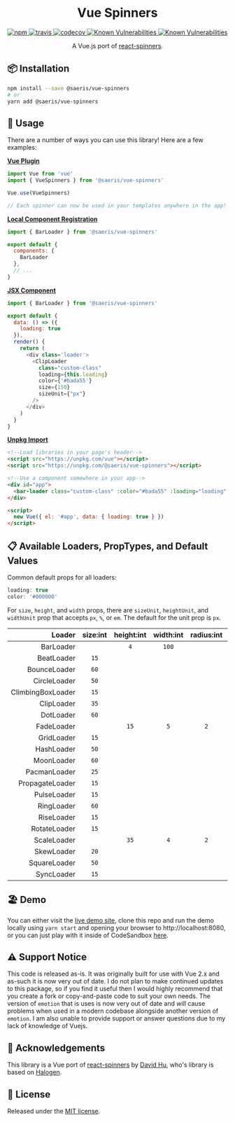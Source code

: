 <h1 align="center" style="text-align: center;">Vue Spinners</h1>
<p align="center">
  <a href="https://www.npmjs.org/package/@saeris/vue-spinners">
    <img src="https://img.shields.io/npm/v/@saeris/vue-spinners.svg?style=flat" alt="npm">
  </a>
  <a href="https://travis-ci.org/Saeris/vue-spinners">
    <img src="https://travis-ci.org/Saeris/vue-spinners.svg?branch=master" alt="travis">
  </a>
  <a href="https://codecov.io/gh/Saeris/vue-spinners">
    <img src="https://codecov.io/gh/Saeris/vue-spinners/branch/master/graph/badge.svg" alt="codecov"/>
  </a>
  <a href="https://snyk.io/test/github/Saeris/vue-spinners?targetFile=package.json">
    <img src="https://snyk.io/test/github/Saeris/vue-spinners/badge.svg?targetFile=package.json" alt="Known Vulnerabilities">
  </a>
  <a href="https://greenkeeper.io/">
    <img src="https://badges.greenkeeper.io/Saeris/vue-spinners.svg" alt="Known Vulnerabilities" alt="greenkeeper">
  </a>
</p>
<p align="center">A Vue.js port of <a href="https://github.com/davidhu2000/react-spinners">react-spinners</a>.</p>

## 📦 Installation

```bash
npm install --save @saeris/vue-spinners
# or
yarn add @saeris/vue-spinners
```

## 🔧 Usage

There are a number of ways you can use this library! Here are a few examples:

**[Vue Plugin](https://vuejs.org/v2/guide/plugins.html#Using-a-Plugin)**
```js
import Vue from 'vue'
import { VueSpinners } from '@saeris/vue-spinners'

Vue.use(VueSpinners)

// Each spinner can now be used in your templates anywhere in the app!
```

**[Local Component Registration](https://vuejs.org/v2/guide/components-registration.html#Local-Registration)**
```js
import { BarLoader } from '@saeris/vue-spinners'

export default {
  components: {
    BarLoader
  },
  // ...
}
```

**[JSX Component](https://vuejs.org/v2/guide/render-function.html#JSX)**

```js
import { BarLoader } from '@saeris/vue-spinners'

export default {
  data: () => ({
    loading: true
  }),
  render() {
    return (
      <div class='loader'>
        <ClipLoader
          class="custom-class"
          loading={this.loading}
          color={'#bada55'}
          size={150}
          sizeUnit={"px"}
        />
      </div>
    )
  }
}
```

**[Unpkg Import](https://vuejs.org/v2/cookbook/packaging-sfc-for-npm.html#What-does-my-packaged-component-look-like)**
```html
<!--Load libraries in your page's header-->
<script src="https://unpkg.com/vue"></script>
<script src="https://unpkg.com/@saeris/vue-spinners"></script>

<!--Use a component somewhere in your app-->
<div id="app">
  <bar-loader class="custom-class" :color="#bada55" :loading="loading" :size="150" :sizeUnit="px"></bar-loader>
</div>

<script>
  new Vue({ el: '#app', data: { loading: true } })
</script>
```

## 📋 Available Loaders, PropTypes, and Default Values

Common default props for all loaders:

```js
loading: true
color: '#000000'
```

For `size`, `height`, and `width` props, there are `sizeUnit`, `heightUnit`, and `widthUnit` prop that accepts `px`, `%`, or `em`. The default for the unit prop is `px`.

Loader                  | size:int | height:int | width:int | radius:int | margin:str
-----------------------:|:--------:|:----------:|:---------:|:----------:|:---------:
BarLoader               |          | `4`        | `100`     |            |
BeatLoader              | `15`     |            |           |            | `2px`
BounceLoader            | `60`     |            |           |            |
CircleLoader            | `50`     |            |           |            |
ClimbingBoxLoader       | `15`     |            |           |            |
ClipLoader              | `35`     |            |           |            |
DotLoader               | `60`     |            |           |            | `2px`
FadeLoader              |          | `15`       | `5`       | `2`        | `2px`
GridLoader              | `15`     |            |           |            |
HashLoader              | `50`     |            |           |            | `2px`
MoonLoader              | `60`     |            |           |            | `2px`
PacmanLoader            | `25`     |            |           |            | `2px`
PropagateLoader         | `15`     |            |           |            |
PulseLoader             | `15`     |            |           |            | `2px`
RingLoader              | `60`     |            |           |            | `2px`
RiseLoader              | `15`     |            |           |            | `2px`
RotateLoader            | `15`     |            |           |            | `2px`
ScaleLoader             |          | `35`       | `4`       | `2`        | `2px`
SkewLoader              | `20`     |            |           |            |
SquareLoader            | `50`     |            |           |            |
SyncLoader              | `15`     |            |           |            | `2px`

## 🏖️ Demo

You can either visit the [live demo site](https://vue-spinners.saeris.io), clone this repo and run the demo locally using `yarn start` and opening your browser to http://localhost:8080, or you can just play with it inside of CodeSandbox [here](https://codesandbox.io/s/github/Saeris/vue-spinners/tree/master/example).

## ⚠️ Support Notice

This code is released as-is. It was originally built for use with Vue 2.x and as-such it is now very out of date. I do not plan to make continued updates to this package, so if you find it useful then I would highly recommend that you create a fork or copy-and-paste code to suit your own needs. The version of `emotion` that is uses is now very out of date and *will* cause problems when used in a modern codebase alongside another version of `emotion`. I am also unable to provide support or answer questions due to my lack of knowledge of Vuejs.

## 📣 Acknowledgements

This library is a Vue port of [react-spinners](https://github.com/davidhu2000/react-spinners) by [David Hu](https://github.com/davidhu2000), who's library is based on [Halogen](https://github.com/yuanyan/halogen).

## 🥂 License

Released under the [MIT license](https://github.com/Saeris/vue-spinners/blob/master/LICENSE.md).
